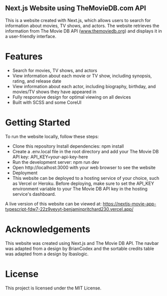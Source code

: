 ## Next.js Website using TheMovieDB.com API
This is a website created with Next.js, which allows users to search for information about movies, TV shows, and actors. The website retrieves the information from The Movie DB API (www.themoviedb.org) and displays it in a user-friendly interface.

# Features
* Search for movies, TV shows, and actors
* View information about each movie or TV show, including synopsis, rating, and release date
* View information about each actor, including biography, birthday, and movies/TV shows they have appeared in
* Fully responsive design for optimal viewing on all devices
* Built with SCSS and some CoreUI

# Getting Started
To run the website locally, follow these steps:

* Clone this repository
Install dependencies: npm install
* Create a .env.local file in the root directory and add your The Movie DB API key: API_KEY=your-api-key-here
* Run the development server: npm run dev
* Open http://localhost:3000 with your web browser to see the website
* Deployment
* This website can be deployed to a hosting service of your choice, such as Vercel or Heroku. Before deploying, make sure to set the API_KEY environment variable to your The Movie DB API key in the hosting service's dashboard.

A live version of this website can be viewed at: https://nextjs-movie-app-typescript-fdw7-22z9veyyt-benjaminpritchard230.vercel.app/

# Acknowledgements
This website was created using Next.js and The Movie DB API. The navbar was adapted from a design by BrianCodex and the sortable credits table was adapted from a design by Ibaslogic.

# License
This project is licensed under the MIT License.
